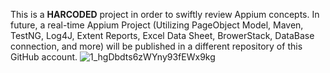 This is a **HARCODED** project in order to swiftly review Appium concepts. In future, a real-time Appium Project (Utilizing PageObject Model, Maven, TestNG, Log4J, Extent Reports, Excel Data Sheet, BrowerStack, DataBase connection, and more) will be published in a different repository of this GitHub account.
![1_hgDbdts6zWYny93fEWx9kg](https://github.com/user-attachments/assets/53af9aae-f0bd-4e59-9acd-9d5d001343b8)
